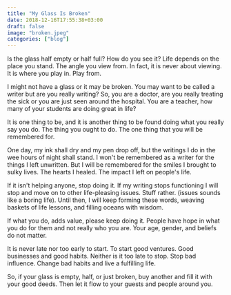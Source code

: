 ```yaml
---
title: "My Glass Is Broken"
date: 2018-12-16T17:55:38+03:00
draft: false
image: "broken.jpeg"
categories: ["blog"]
---
```




Is the glass half empty or half full? How do you see it? Life depends on the place you stand. The angle you view from. In fact, it is never about viewing. It is where you play in. Play from.

I might not have a glass or it may <!--more--> be broken. You may want to be called a writer but are you really writing? So, you are a doctor, are you really treating the sick or you are just seen around the hospital. You are a teacher, how many of your students are doing great in life?

It is one thing to be, and it is another thing to be found doing what you really say you do. The thing you ought to do. The one thing that you will be remembered for.

One day, my ink shall dry and my pen drop off, but the writings I do in the wee hours of night shall stand. I won't be remembered as a writer for the things I left unwritten. But I will be remembered for the smiles I brought to sulky lives. The hearts I healed. The impact I left on people's life.

If it isn't helping anyone, stop doing it. If my writing stops functioning I will stop and move on to other life-pleasing issues. Stuff rather. (issues sounds like a boring life). Until then, I will keep forming these words, weaving baskets of life lessons, and filling oceans with wisdom.

If what you do, adds value, please keep doing it. People have hope in what you do for them and not really who you are. Your age, gender, and beliefs do not matter.

It is never late nor too early to start. To start good ventures. Good businesses and good habits. Neither is it too late to stop. Stop bad influence. Change bad habits and live a fulfilling life.

So, if your glass is empty, half, or just broken, buy another and fill it with your good deeds. Then let it flow to your guests and people around you.